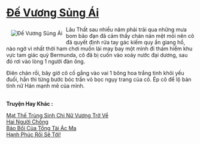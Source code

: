 <a href="https://utruyen.com/de-vuong-sung-ai/19180/" title="Đế Vương Sủng Ái"><h1>Đế Vương Sủng Ái</h1></a><div style="display:table"><img align="right" style="float: left; padding: 10px;" src="https://utruyen.com/images/story/200x260/de-vuong-sung-ai.jpg" alt="Đế Vương Sủng Ái">Lâu Thất sau nhiều năm phải trãi qua những mưa bom bão đạn đã cảm thấy chán nản mệt mỏi nên cô đã quyết định rửa tay gác kiếm quy ẩn giang hồ, nào ngờ vì nhất thời ham chơi muốn lái may bay một mình đi thám hiểm khu vực tam giác quỷ Bermunda, cô đã bị cuốn vào xoáy nước đại dương, sau đó rơi vào lòng 1 người đàn ông.<p></p>Điên chán rồi, bây giờ cô cố gắng vào vai 1 bông hoa trắng tinh khôi yếu đuối, hắn thì từng bước bóc trần vỏ bọc ngụy trang của cô. Ép cô để lộ bản tính nữ Hán mạnh mẽ của mình.</div><p><br><b>Truyện Hay Khác :</b></p><a href="https://utruyen.com/mat-the-trung-sinh-chi-nu-vuong-tro-ve/10543/" alt="Mạt Thế Trùng Sinh Chi Nữ Vương Trở Về">Mạt Thế Trùng Sinh Chi Nữ Vương Trở Về</a><br/><a href="https://truyenngontinhay.wordpress.com/2019/10/03/hai-nguoi-chong/" alt="Hai Người Chồng">Hai Người Chồng</a><br/><a href="https://github.com/quanluxury/truyenhot/tree/master/truyenhay/17576/" alt="Bảo Bối Của Tổng Tài Ác Ma">Bảo Bối Của Tổng Tài Ác Ma</a><br/><a href="https://www.flickr.com/photos/183745219@N08/49100592001/" alt="Hạnh Phúc Rồi Sẽ Tới!">Hạnh Phúc Rồi Sẽ Tới!</a><br/>